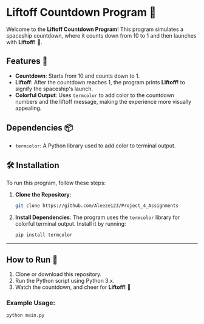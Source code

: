 # Liftoff Countdown Program 🚀

Welcome to the **Liftoff Countdown Program**! This program simulates a spaceship countdown, where it counts down from 10 to 1 and then launches with **Liftoff!** 🚀.

## Features 🌟

- **Countdown**: Starts from 10 and counts down to 1.
- **Liftoff**: After the countdown reaches 1, the program prints **Liftoff!** to signify the spaceship's launch.
- **Colorful Output**: Uses `termcolor` to add color to the countdown numbers and the liftoff message, making the experience more visually appealing.

## Dependencies 📦

- `termcolor`: A Python library used to add color to terminal output.

## 🛠️ Installation

To run this program, follow these steps:

1. **Clone the Repository**:
    ```bash
    git clone https://github.com/Aleeze123/Project_4_Assignments
    ```

2. **Install Dependencies**:
    The program uses the `termcolor` library for colorful terminal output. Install it by running:
    ```bash
    pip install termcolor
    ```

---

## How to Run 🚀

1. Clone or download this repository.
2. Run the Python script using Python 3.x.
3. Watch the countdown, and cheer for **Liftoff!** 🚀

### Example Usage:

```bash
python main.py
